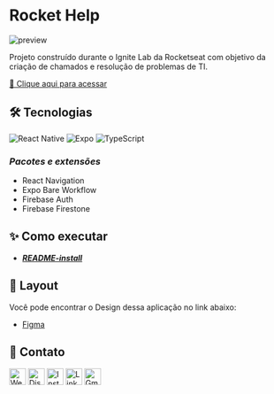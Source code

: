 # **Rocket Help**

![preview](./.github/preview.png)

Projeto construído durante o Ignite Lab da Rocketseat com objetivo da criação de chamados e resolução de problemas de TI.

[🔗 Clique aqui para acessar](https://my-resume-bamarcheti.vercel.app/)

## **🛠 Tecnologias**

![React Native](https://img.shields.io/badge/React_Native-20232A?style=for-the-badge&logo=react&logoColor=61DAFB) ![Expo](https://img.shields.io/badge/Expo-1B1F23?style=for-the-badge&logo=expo&logoColor=white) ![TypeScript](https://img.shields.io/badge/TypeScript-007ACC?style=for-the-badge&logo=typescript&logoColor=white)

### _Pacotes e extensões_

- React Navigation
- Expo Bare Workflow
- Firebase Auth
- Firebase Firestone

## **✨ Como executar**

- **_[README-install](./README-install.md)_**

## **💄 Layout**

Você pode encontrar o Design dessa aplicação no link abaixo:

- [Figma](https://www.figma.com/file/w5upfV6YrE5zhf3mVO7ttp/Ignite-Lab-de-React-Native-2022?node-id=47%3A276)

## **💛 Contato**

[<img src='https://img.shields.io/badge/website-000000?style=for-the-badge&logo=About&logoColor=white' alt='Website' height='30'>](https://my-resume-bamarcheti.vercel.app/)
[<img src='https://img.shields.io/badge/Discord-5865F2?style=for-the-badge&logo=discord&logoColor=white' alt='Discord' height='30'>](https://discord.com/channels/@ba_marcheti#3824)
[<img src='https://img.shields.io/badge/Instagram-E4405F?style=for-the-badge&logo=instagram&logoColor=white' alt='Instagram' height='30'>](https://www.instagram.com/ba_marcheti)
[<img src='https://img.shields.io/badge/LinkedIn-0077B5?style=for-the-badge&logo=linkedin&logoColor=white' alt='Linkedin' height='30'>](https://www.linkedin.com/in/barbara-marcheti-fiorin/)
[<img src='https://img.shields.io/badge/Gmail-D14836?style=for-the-badge&logo=gmail&logoColor=white' alt='Gmail' height='30'>](bmarchetifiorin@gmail.com)
